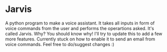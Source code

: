 # Jarvis

A python program to make a voice assistant. It takes all inputs in form of voice commands from the user and performs the operartions asked. It's called Jarvis. Why? You should know why!
I'll try to update this to add a few more features. Currently stuck on how to enable it to send an email from voice commands. Feel free to do/suggest changes :)
